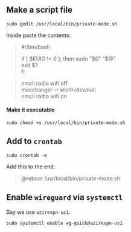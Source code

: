## Make a script file  

```
sudo gedit /usr/local/bin/private-mode.sh  
```

Inside paste the contents:  
> #!/bin/bash  
>
> if [ $EUID != 0 ]; then  
>     sudo "$0" "$@"  
>     exit $?  
> fi  

> nmcli radio wifi off  
> macchanger -r wlo1>/dev/null  
> nmcli radio wifi on  

#### Make it executable  

```
sudo chmod +x /usr/local/bin/private-mode.sh  
```

## Add to `crontab`  

```
sudo crontab -e
```

Add this to the end:  
> @reboot /usr/local/bin/private-mode.sh  

## Enable `wireguard` via `systemctl`  

Say we use `azirevpn-us1`:  
```
sudo systemctl enable wg-quick@azirevpn-us1  
```
